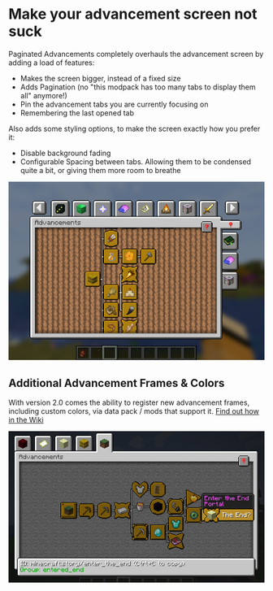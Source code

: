 # Make your advancement screen not suck

Paginated Advancements completely overhauls the advancement screen by adding a load of features:

- Makes the screen bigger, instead of a fixed size
- Adds Pagination (no "this modpack has too many tabs to display them all" anymore!)
- Pin the advancement tabs you are currently focusing on
- Remembering the last opened tab

Also adds some styling options, to make the screen exactly how you prefer it:
- Disable background fading
- Configurable Spacing between tabs. Allowing them to be condensed quite a bit, or giving them more room to breathe

![Pagination](https://raw.githubusercontent.com/DaFuqs/PaginatedAdvancements/master/images/screenshot_pagination.png)

## Additional Advancement Frames & Colors
With version 2.0 comes the ability to register new advancement frames, including custom colors, via data pack / mods that support it. [Find out how in the Wiki](https://github.com/DaFuqs/PaginatedAdvancements/wiki)

![Custom Frames](https://github.com/DaFuqs/PaginatedAdvancements/raw/master/images/builtin_frames.png)
